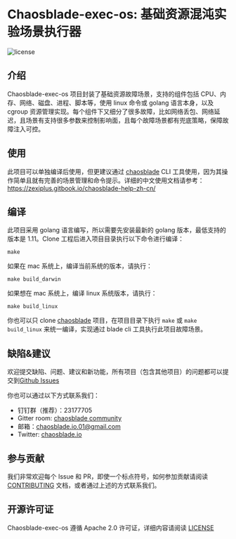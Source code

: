 # Chaosblade-exec-os: 基础资源混沌实验场景执行器
![license](https://img.shields.io/github/license/zexiplus/chaosblade.svg)

## 介绍
Chaosblade-exec-os 项目封装了基础资源故障场景，支持的组件包括 CPU、内存、网络、磁盘、进程、脚本等，使用 linux 命令或 golang 语言本身，以及 cgroup 资源管理实现。每个组件下又细分了很多故障，比如网络丢包、网络延迟，且场景有支持很多参数来控制影响面，且每个故障场景都有兜底策略，保障故障注入可控。

## 使用
此项目可以单独编译后使用，但更建议通过 [chaosblade](https://github.com/zexiplus/chaosblade) CLI 工具使用，因为其操作简单且就有完善的场景管理和命令提示。详细的中文使用文档请参考：https://zexiplus.gitbook.io/chaosblade-help-zh-cn/

## 编译
此项目采用 golang 语言编写，所以需要先安装最新的 golang 版本，最低支持的版本是 1.11。Clone 工程后进入项目目录执行以下命令进行编译：
```shell script
make
```
如果在 mac 系统上，编译当前系统的版本，请执行：
```shell script
make build_darwin
```
如果想在 mac 系统上，编译 linux 系统版本，请执行：
```shell script
make build_linux
```
你也可以只 clone [chaosblade](https://github.com/zexiplus/chaosblade) 项目，在项目目录下执行 `make` 或 `make build_linux` 来统一编译，实现通过 blade cli 工具执行此项目故障场景。

## 缺陷&建议
欢迎提交缺陷、问题、建议和新功能，所有项目（包含其他项目）的问题都可以提交到[Github Issues](https://github.com/zexiplus/chaosblade/issues) 

你也可以通过以下方式联系我们：
* 钉钉群（推荐）：23177705
* Gitter room: [chaosblade community](https://gitter.im/zexiplus/community)
* 邮箱：chaosblade.io.01@gmail.com
* Twitter: [chaosblade.io](https://twitter.com/ChaosbladeI)

## 参与贡献
我们非常欢迎每个 Issue 和 PR，即使一个标点符号，如何参加贡献请阅读 [CONTRIBUTING](CONTRIBUTING.md) 文档，或者通过上述的方式联系我们。

## 开源许可证
Chaosblade-exec-os 遵循 Apache 2.0 许可证，详细内容请阅读 [LICENSE](LICENSE)
